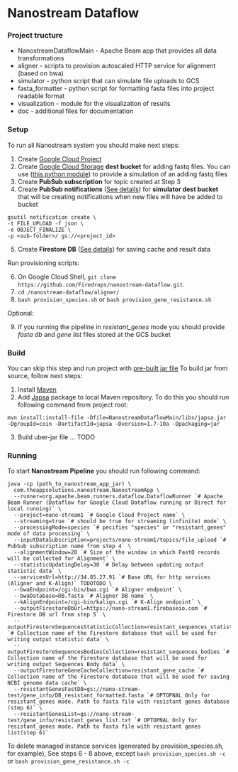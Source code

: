 # Nanostream Dataflow

### Project tructure
- NanostreamDataflowMain - Apache Beam app that provides all data transformations
- aligner - scripts to provision autoscaled HTTP service for alignment (based on bwa)
- simulator - python script that can simulate file uploads to GCS
- fasta_formatter - python script for formatting fasta files into project readable format
- visualization - module for the visualization of results
- doc - additional files for documentation

### Setup

To run all Nanostream system you should make next steps:
1) Create [Google Cloud Project](https://cloud.google.com/)
2) Create [Google Cloud Storage](https://cloud.google.com/storage/) **dest bucket** for adding fastq files. 
You can use ([this python module](https://github.com/Pseverin/nanostream-dataflow/blob/master/simulator)) to provide a simulation of an adding fastq files
3) Create **PubSub subscription** for topic created at Step 3
4) Create **PubSub notifications**  ([See details](https://cloud.google.com/storage/docs/pubsub-notifications)) for **simulator dest bucket** that will be creating notifications when new files will have be added to bucket
```
gsutil notification create \
-t FILE_UPLOAD -f json \
-e OBJECT_FINALIZE \
-p <sub-folder>/ gs://<project_id>

```
5) Create **Firestore DB** ([See details](https://firebase.google.com/products/firestore/)) for saving cache and result data

Run provisioning scripts: 

6) On Google Cloud Shell, `git clone https://github.com/Firedrops/nanostream-dataflow.git`.
7) `cd /nanostream-dataflow/aligner/`
8) `bash provision_species.sh` or `bash provision_gene_resistance.sh`

Optional:

9) If you running the pipeline in *resistant_genes* mode you should provide *fasta db* and *gene list* files stored at the GCS bucket

### Build
You can skip this step and run project with [pre-built jar file](https://github.com/allenday/nanostream-dataflow/blob/master/NanostreamDataflowMain/build/)
To build jar from source, follow next steps:
1) Install [Maven](https://maven.apache.org/install.html)
2) Add [Japsa](https://github.com/mdcao/japsa) package to local Maven repository. To do this you should run following command from project root:
```
mvn install:install-file -Dfile=NanostreamDataflowMain/libs/japsa.jar -DgroupId=coin -DartifactId=japsa -Dversion=1.7-10a -Dpackaging=jar
```
3) Build uber-jar file
... TODO

### Running
To start **Nanostream Pipeline** you should run following command:
```
java -cp (path_to_nanostream_app_jar) \
  com.theappsolutions.nanostream.NanostreamApp \
  --runner=org.apache.beam.runners.dataflow.DataflowRunner `# Apache Beam Runner (Dataflow for Google Cloud Dataflow running or Direct for local running)` \
  --project=nano-stream1 `# Google Cloud Project name` \
  --streaming=true `# should be true for streaming (infinite) mode` \
  --processingMode=species `# pecifies "species" or "resistant_genes" mode of data processing` \
  --inputDataSubscription=projects/nano-stream1/topics/file_upload `# PubSub subscription name from step 4` \
  --alignmentWindow=20 `# Size of the window in which FastQ records will be collected for Alignment` \
  --statisticUpdatingDelay=30 `# Delay between updating output statistic data` \
  --servicesUrl=http://34.85.27.91 `# Base URL for http services (Aligner and K-Align)` TODOTODO \ 
  --bwaEndpoint=/cgi-bin/bwa.cgi `# Aligner endpoint` \
  --bwaDatabase=DB.fasta `# Aligner DB name` \
  --kAlignEndpoint=/cgi-bin/kalign.cgi `# K-Align endpoint` \
  --outputFirestoreDbUrl=https://nano-stream1.firebaseio.com `# Firestore DB url from step 5` \
  --outputFirestoreSequencesStatisticCollection=resistant_sequences_statistic `# Collection name of the Firestore database that will be used for writing output statistic data` \
  --outputFirestoreSequencesBodiesCollection=resistant_sequences_bodies `# Collection name of the Firestore database that will be used for writing output Sequences Body data` \
  --outputFirestoreGeneCacheCollection=resistant_gene_cache `# Collection name of the Firestore database that will be used for saving NCBI genome data cache` \
  --resistantGenesFastDB=gs://nano-stream-test/gene_info/DB_resistant_formatted.fasta `# OPTOPNAL Only for resistant_genes mode. Path to fasta file with resistant genes database (step 6)` \
  --resistantGenesList=gs://nano-stream-test/gene_info/resistant_genes_list.txt `# OPTOPNAL Only for resistant_genes mode. Path to fasta file with resistant genes list(step 6)` 
```


To delete managed instance services (generated by provision_species.sh, for example), 
See steps 6 - 8 above, except `bash provision_species.sh -c` or `bash provision_gene_resistance.sh -c`
